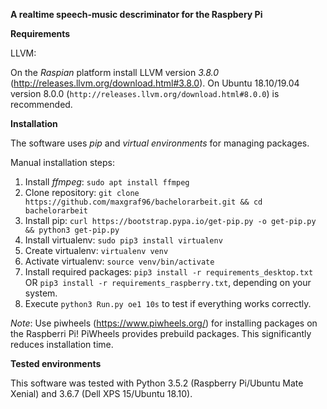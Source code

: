 **A realtime speech-music descriminator for the Raspbery Pi**

**Requirements**

LLVM:

On the _Raspian_ platform install LLVM version _3.8.0_ (http://releases.llvm.org/download.html#3.8.0). On Ubuntu 18.10/19.04 version 8.0.0 (`http://releases.llvm.org/download.html#8.0.0`) is recommended.

**Installation**

The software uses _pip_ and _virtual environments_ for managing packages.

Manual installation steps:

1. Install _ffmpeg_: `sudo apt install ffmpeg`
2. Clone repository: `git clone https://github.com/maxgraf96/bachelorarbeit.git && cd bachelorarbeit`
3. Install pip: `curl https://bootstrap.pypa.io/get-pip.py -o get-pip.py && python3 get-pip.py`
4. Install virtualenv: `sudo pip3 install virtualenv`
5. Create virtualenv: `virtualenv venv`
6. Activate virtualenv: `source venv/bin/activate`
7. Install required packages: `pip3 install -r requirements_desktop.txt` OR `pip3 install -r requirements_raspberry.txt`, depending on your system.
8. Execute `python3 Run.py oe1 10s` to test if everything works correctly.

_Note_:
Use piwheels (https://www.piwheels.org/) for installing packages on the Raspberri Pi! PiWheels provides prebuild packages. This significantly reduces installation time.

**Tested environments**

This software was tested with Python 3.5.2 (Raspberry Pi/Ubuntu Mate Xenial) and 3.6.7 (Dell XPS 15/Ubuntu 18.10).
